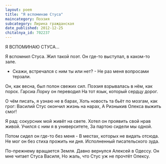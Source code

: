 ```yaml
---
layout: poem
title: "Я вспоминаю Стуса"
maincategory: Поэзия
subcategory: Лирика гражданская
date_published: 2012-12-25
chitalnya_id: 702237
---
```




Я ВСПОМИНАЮ СТУСА...

Я вспомнил Стуса. Жил такой поэт.
Он где-то выступал, в каком-то зале.
- Скажи, встречался с ним ты или нет? -
Не раз меня вопросами терзали.

Он, как весна, был полон свежих сил.
Поэзия взрывалась в нём, как порох.
Гарсиа Лорку он переводил
На тот язык, который сердцу дорог.

О чём писать, я узнаю не в барах,
Хоть новость та бьёт по мозгам, как грог:
Василий Стус окончил жизнь на нарах,
А Ризныкив Олекса выжить смог!

Я рад: сокурсник мой живёт на свете.
Хотел он проявить свой нрав живой.
Учился с ним я в университете,
За партою сидели мы одной.

Потом сидел он где-то без меня -
В местах, которых не видать отсюда.
Не мог он без стиха прожить ни дня.
Исполненный писательского зуда.

По-прежнему вращается Земля.
Давно вернулся Алексей в Одессу.
Он мне читает Стуса Василя,
Но жаль, что Стус уж не прочтёт Олексу.






